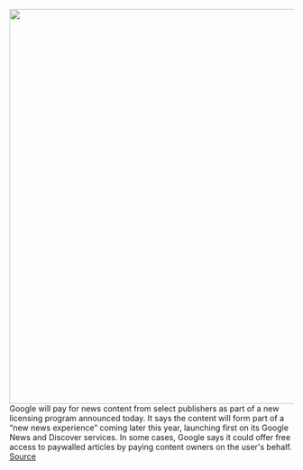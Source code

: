 <img src='https://cdn.vox-cdn.com/thumbor/AhzLMCmMaPG2N6Rv0uXg9wVczrQ=/0x0:2040x1360/1200x800/filters:focal(857x517:1183x843)/cdn.vox-cdn.com/uploads/chorus_image/image/66979404/acastro_180427_1777_0001.0.jpg' width='700px' /><br/>
Google will pay for news content from select publishers as part of a new licensing program announced today. It says the content will form part of a “new news experience” coming later this year, launching first on its Google News and Discover services. In some cases, Google says it could offer free access to paywalled articles by paying content owners on the user's behalf.
<a href='https://www.theverge.com/2020/6/25/21302791/google-news-publishers-pay-content-australia-germany-brazil'> Source <a/>